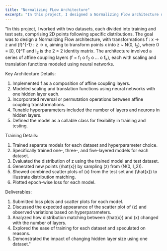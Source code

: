 ```yaml
---
title: "Normalizing FLow Architecture"
excerpt: "In this project, I designed a Normalizing Flow architecture using Neural Radiance Fields to transform 2D points into a standard normal distribution. The architecture includes affine coupling layers with neural network-modeled scaling and translation functions. I trained separate models for different datasets, evaluating their performance through scatter plots, loss analysis, and exploring the impact of hyperparameter choices.<br/>"
---
```


"In this project, I worked with two datasets, each divided into training and test sets, comprising 2D points following specific distributions. The goal was to design a Normalizing Flow architecture, with transformations f : x -> z and (f)^{-1} : z -> x, aiming to transform points x into z ~ N(0, I<sub>2</sub>), where 0 = [0, 0]^T and I<sub>2</sub> is the 2 × 2 identity matrix. The architecture involved a series of affine coupling layers (f = f<sub>1</sub> o f<sub>2</sub> o ... o f<sub>k</sub>), each with scaling and translation functions modeled using neural networks.

Key Architecture Details:
1. Implemented f as a composition of affine coupling layers.
2. Modeled scaling and translation functions using neural networks with one hidden layer each.
3. Incorporated reversal or permutation operations between affine coupling transformations.
4. Tunable hyperparameters included the number of layers and neurons in hidden layers.
5. Defined the model as a callable class for flexibility in training and testing.

Training Details:
1. Trained separate models for each dataset and hyperparameter choice.
2. Specifically trained one-, three-, and five-layered models for each dataset.
3. Evaluated the distribution of z using the trained model and test dataset.
4. Generated new points \(\hat{x}\) by sampling \(z\) from \(N(0, I_2)\).
5. Showed combined scatter plots of \(x\) from the test set and \(\hat{x}\) to illustrate distribution matching.
6. Plotted epoch-wise loss for each model.

Deliverables:
1. Submitted loss plots and scatter plots for each model.
2. Discussed the expected appearance of the scatter plot of \(z\) and observed variations based on hyperparameters.
3. Analyzed how distribution matching between \(\hat{x}\) and \(x\) changed with the number of layers.
4. Explored the ease of training for each dataset and speculated on reasons.
5. Demonstrated the impact of changing hidden layer size using one dataset."





